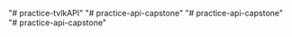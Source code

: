 "# practice-tvlkAPI" 
"# practice-api-capstone" 
"# practice-api-capstone" 
"# practice-api-capstone" 
